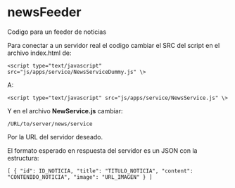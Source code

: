 # newsFeeder
Codigo para un feeder de noticias

Para conectar a un servidor real el codigo cambiar el SRC del script en el archivo index.html de:

`<script type="text/javascript" src="js/apps/service/NewsServiceDummy.js" \>`

A:

`<script type="text/javascript" src="js/apps/service/NewsService.js" \>`

Y en el archivo **NewService.js** cambiar:

`/URL/to/server/news/service`

Por la URL del servidor deseado. 

El formato esperado en respuesta del servidor es un JSON con la estructura:

`
[
  {
    "id": ID_NOTICIA,
    "title": "TITULO_NOTICIA",
    "content": "CONTENIDO_NOTICIA",
    "image": "URL_IMAGEN"
  }
]
`
